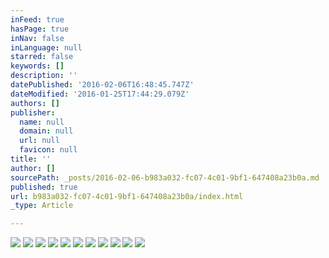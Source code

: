 ```yaml
---
inFeed: true
hasPage: true
inNav: false
inLanguage: null
starred: false
keywords: []
description: ''
datePublished: '2016-02-06T16:48:45.747Z'
dateModified: '2016-01-25T17:44:29.079Z'
authors: []
publisher:
  name: null
  domain: null
  url: null
  favicon: null
title: ''
author: []
sourcePath: _posts/2016-02-06-b983a032-fc07-4c01-9bf1-647408a23b0a.md
published: true
url: b983a032-fc07-4c01-9bf1-647408a23b0a/index.html
_type: Article

---
```

![](https://the-grid-user-content.s3-us-west-2.amazonaws.com/d126571a-ead6-4fb1-b85b-c95fb44a37a7.JPG)
![](https://the-grid-user-content.s3-us-west-2.amazonaws.com/df232224-7ee8-4d5c-aa70-2e4069b4de01.JPG)
![](https://the-grid-user-content.s3-us-west-2.amazonaws.com/93ab0e6f-693e-4a53-93cb-0afbc4f31aa2.JPG)
![](https://the-grid-user-content.s3-us-west-2.amazonaws.com/a79e9362-831e-4775-9a1b-37e0fea14a01.JPG)
![](https://the-grid-user-content.s3-us-west-2.amazonaws.com/e88e8edf-34f2-49df-b9a7-b7ca2a02f23d.JPG)
![](https://the-grid-user-content.s3-us-west-2.amazonaws.com/15857e80-104b-440a-86e8-93140a10348f.JPG)
![](https://the-grid-user-content.s3-us-west-2.amazonaws.com/906a95fc-f38c-4f22-b31a-0a7e273659fd.JPG)
![](https://the-grid-user-content.s3-us-west-2.amazonaws.com/b0c0d66b-5675-4f83-a943-227f930b411e.JPG)
![](https://the-grid-user-content.s3-us-west-2.amazonaws.com/913d0328-d2b2-4d10-9db4-79015018c5f3.JPG)
![](https://the-grid-user-content.s3-us-west-2.amazonaws.com/8bda388d-19af-4d9a-ad80-1a21f922312f.JPG)
![](https://the-grid-user-content.s3-us-west-2.amazonaws.com/a88b23a3-9657-442b-a5ee-a3f043770343.JPG)
